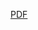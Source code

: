 [PDF](../CV_2022.pdf)


<object data="../CV_2022.pdf" width="1000" height="1000" type='application/pdf'></object>
